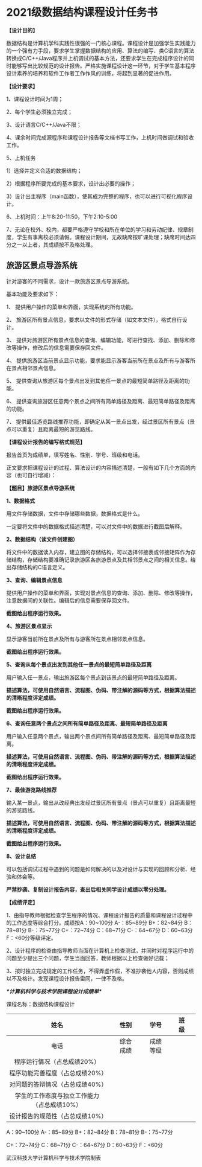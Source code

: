 # 2021级数据结构课程设计任务书

**【设计目的】**

数据结构是计算机学科实践性很强的一门核心课程。课程设计是加强学生实践能力的一个强有力手段，要求学生掌握数据结构的应用、算法的编写、类C语言的算法转换成C/C++/Java程序并上机调试的基本方法，还要求学生在完成程序设计的同时能够写出比较规范的设计报告。严格实施课程设计这一环节，对于学生基本程序设计素养的培养和软件工作者工作作风的训练，将起到显著的促进作用。

**【设计要求】**

1、课程设计时间为1周；

2、每个学生必须独立完成；

3、设计语言C/C++/Java不限；

4、课余时间完成源程序和课程设计报告等文档书写工作，上机时间做调试和验收工作。

5、上机任务

1）选择并定义合适的数据结构；

2）根据程序所要完成的基本要求，设计出必要的操作；

3）设计出主程序（main函数），使其成为完整的程序，也可以进行可视化程序设计。 

6、上机时间：上午8:20-11:50，下午2:10-5:00 

7、无论在校外、校内，都要严格遵守学校和所在单位的学习和劳动纪律、规章制度，学生有事离校必须请假。课程设计期间，无故缺席按旷课处理；缺席时间达四分之一以上者，其成绩按不及格处理。

## **旅游区景点导游系统**

针对游客的不同需求，设计一款旅游区景点导游系统。

基本功能及要求如下： 

1、 提供用户操作的菜单和界面，实现系统的所有功能。

2、 旅游区所有景点信息，要求以文件的形式存储（如文本文件），格式自行设计。

3、 提供对旅游区所有景点信息的查询、编辑功能，可进行查找、添加、删除和修改等操作，修改后的信息需要保存回文件。

4、 提供旅游区当前景点显示功能，要求能显示游客当前所在景点及所有与游客所在景点相邻景点信息。

5、 提供查询从旅游区每个景点出发到其他任一景点的最短简单路径及距离的功能。

6、 提供查询旅游区任意两个景点之间所有简单路径及距离、最短简单路径及距离的功能。

7、 提供最佳游览路线推荐功能，即确定从某一景点出发，经过景区所有景点（景点可以重复）且距离最短的游览路线。

**【课程设计报告的编写格式规范】**

报告首页为成绩单，填写姓名、性别、学号、班级和电话。

正文要求把课程设计的过程、算法设计的内容描述清楚，一般有如下几个方面的内容（也可自行增减）：

**【题目】旅游区景点导游系统**

**1、数据格式**

用文件存储数据，文件中存储哪些数据，数据格式是什么。

一定要将文件中的数据格式描述清楚，可以对文件中的数据进行截图后解释。

**2、数据结构（读文件创建图）**

将文件中的数据读入内存，建立图的存储结构，可以选择邻接表或邻接矩阵作为存储结构，存储结构要准确记录旅游区各旅游景点及其相邻景点之间的相关信息。给出存储结构的C语言定义。

**3、查询、编辑景点信息**

提供用户操作的菜单和界面，实现对景点信息的查询、添加、删除、修改等操作，注意数据间的关联性。编辑后的信息需要保存回文件。

**截图给出程序运行效果。**

**4、旅游区景点显示**

显示游客当前所在景点及所有与游客所在景点相邻景点信息。                 

**截图给出程序运行效果。**

**5、查询从每个景点出发到其他任一景点的最短简单路径及距离**

用户输入任一景点，输出旅游区每个景点到该景点的最短简单路径及距离。

**描述算法，可使用自然语言、流程图、伪码、带注解的源码等方式，根据算法描述的清晰程度评定成绩。**

**截图给出程序运行效果。**

**6、查询任意两个景点之间所有简单路径及距离、最短简单路径及距离**

用户输入任意两个景点，输出两个景点间所有简单路径及距离、最短简单路径及距离。

**描述算法，可使用自然语言、流程图、伪码、带注解的源码等方式，根据算法描述的清晰程度评定成绩。**

**截图给出程序运行效果。**

**7、最佳游览路线推荐**

输入某一景点，输出从改经典出发经过景区所有景点（景点可以重复）且距离最短的游览路线。

**描述算法，可使用自然语言、流程图、伪码、带注解的源码等方式，根据算法描述的清晰程度评定成绩。**

**截图给出程序运行效果。**

**8、设计总结**

可以包括调试过程中遇到的问题是如何解决的以及对设计与实现的回顾和分析、经验和体会等。

**严禁抄袭、复制设计报告内容，查出后相关同学设计成绩以零分处理。**

**【成绩评定】**

1、由指导教师根据检查学生程序的情况、课程设计报告的质量和课程设计过程中的工作态度等综合打分。成绩按A：90~100分  A-：85~89分  B+：82~84分  B：78~81分  B-：75~77分 C+：72~74分  C：68~71分  C-：64~67分  D：60~63分  F：<60分等级评定。

2、设计程序的检查由指导教师当面在计算机上检查测试，并同时对程序运行中的问题至少提出三个问题，学生当面回答，教师根据以上检查做好记载；

3、按时独立完成规定的工作任务，不得弄虚作假，不准抄袭他人内容，否则成绩以不及格计。发现课程设计报告雷同，一律不及格。





***\*计算机科学与技术学院课程设计成绩单\****

 

课程名称：数据结构课程设计               

|                    姓名                     |      |   性别   |      |   学号   |      | 班级 |      |
| :-----------------------------------------: | :--: | :------: | ---- | :------: | ---- | :--: | ---- |
|                    电话                     |      | 综合成绩 |      | 成绩等级 |      |      |      |
|         程序运行情况（占总成绩20%）         |      |          |      |          |      |      |      |
|       程序功能完善程度（占总成绩20%）       |      |          |      |          |      |      |      |
|       对问题的答辩情况（占总成绩40%）       |      |          |      |          |      |      |      |
| 学生的工作态度与独立工作能力（占总成绩10%） |      |          |      |          |      |      |      |
|       设计报告的规范性（占总成绩10%）       |      |          |      |          |      |      |      |

A：90~100分  A-：85~89分  B+：82~84分  B：78~81分  B-：75~77分 

C+：72~74分  C：68~71分  C-：64~67分  D：60~63分  F：<60分               

  武汉科技大学计算机科学与技术学院制表